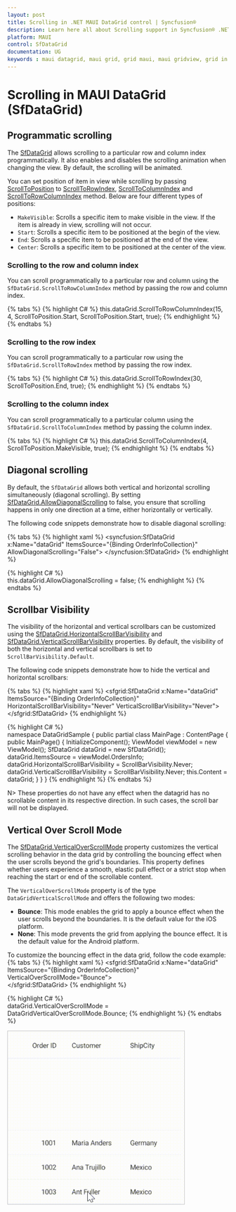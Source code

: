 ```yaml
---
layout: post
title: Scrolling in .NET MAUI DataGrid control | Syncfusion®
description: Learn here all about Scrolling support in Syncfusion® .NET MAUI DataGrid (SfDataGrid) control and more.
platform: MAUI
control: SfDataGrid
documentation: UG
keywords : maui datagrid, maui grid, grid maui, maui gridview, grid in maui, .net maui datagrid, .net maui grid, .net grid maui, .net maui scrolling, maui scrolling
---
```


# Scrolling in MAUI DataGrid (SfDataGrid)

## Programmatic scrolling

The [SfDataGrid](https://help.syncfusion.com/cr/maui/Syncfusion.Maui.DataGrid.SfDataGrid.html) allows scrolling to a particular row and column index programmatically. It also enables and disables the scrolling animation when changing the view. By default, the scrolling will be animated.

You can set position of item in view while scrolling by passing [ScrollToPosition](https://learn.microsoft.com/en-us/dotnet/api/microsoft.maui.controls.scrolltoposition?view=net-maui-6.0) to [ScrollToRowIndex](https://help.syncfusion.com/cr/maui/Syncfusion.Maui.DataGrid.SfDataGrid.html#Syncfusion_Maui_DataGrid_SfDataGrid_ScrollToRowIndex_System_Int32_Microsoft_Maui_Controls_ScrollToPosition_System_Boolean_), [ScrollToColumnIndex](https://help.syncfusion.com/cr/maui/Syncfusion.Maui.DataGrid.SfDataGrid.html#Syncfusion_Maui_DataGrid_SfDataGrid_ScrollToColumnIndex_System_Int32_Microsoft_Maui_Controls_ScrollToPosition_System_Boolean_) and [ScrollToRowColumnIndex](https://help.syncfusion.com/cr/maui/Syncfusion.Maui.DataGrid.SfDataGrid.html#Syncfusion_Maui_DataGrid_SfDataGrid_ScrollToRowColumnIndex_System_Int32_System_Int32_Microsoft_Maui_Controls_ScrollToPosition_Microsoft_Maui_Controls_ScrollToPosition_System_Boolean_) method. Below are four different types of positions:

* `MakeVisible`: Scrolls a specific item to make visible in the view. If the item is already in view, scrolling will not occur.
* `Start`: Scrolls a specific item to be positioned at the begin of the view.
* `End`: Scrolls a specific item to be positioned at the end of the view.
* `Center`: Scrolls a specific item to be positioned at the center of the view.

### Scrolling to the row and column index

You can scroll programmatically to a particular row and column using the `SfDataGrid.ScrollToRowColumnIndex` method by passing the row and column index.

{% tabs %}
{% highlight C# %}
this.dataGrid.ScrollToRowColumnIndex(15, 4, ScrollToPosition.Start, ScrollToPosition.Start, true);
{% endhighlight %}
{% endtabs %}

### Scrolling to the row index

You can scroll programmatically to a particular row using the `SfDataGrid.ScrollToRowIndex` method by passing the row index.

{% tabs %}
{% highlight C# %}
this.dataGrid.ScrollToRowIndex(30, ScrollToPosition.End, true);
{% endhighlight %}
{% endtabs %}

### Scrolling to the column index

You can scroll programmatically to a particular column using the `SfDataGrid.ScrollToColumnIndex` method by passing the column index.

{% tabs %}
{% highlight C# %}
this.dataGrid.ScrollToColumnIndex(4, ScrollToPosition.MakeVisible, true);
{% endhighlight %}
{% endtabs %}

## Diagonal scrolling

By default, the `SfDataGrid` allows both vertical and horizontal scrolling simultaneously (diagonal scrolling). By setting [SfDataGrid.AllowDiagonalScrolling](https://help.syncfusion.com/cr/maui/Syncfusion.Maui.DataGrid.SfDataGrid.html#Syncfusion_Maui_DataGrid_SfDataGrid_AllowDiagonalScrolling) to false, you ensure that scrolling happens in only one direction at a time, either horizontally or vertically.

The following code snippets demonstrate how to disable diagonal scrolling:

{% tabs %}
{% highlight xaml %}
<syncfusion:SfDataGrid x:Name="dataGrid"
                           ItemsSource="{Binding OrderInfoCollection}"
                           AllowDiagonalScrolling="False">
  </syncfusion:SfDataGrid>
{% endhighlight %}

{% highlight C# %}  
this.dataGrid.AllowDiagonalScrolling = false;
{% endhighlight %}
{% endtabs %}

## Scrollbar Visibility

The visibility of the horizontal and vertical scrollbars can be customized using the [SfDataGrid.HorizontalScrollBarVisibility](https://help.syncfusion.com/cr/maui/Syncfusion.Maui.DataGrid.SfDataGrid.html#Syncfusion_Maui_DataGrid_SfDataGrid_HorizontalScrollBarVisibilityProperty) and [SfDataGrid.VerticalScrollBarVisibility](https://help.syncfusion.com/cr/maui/Syncfusion.Maui.DataGrid.SfDataGrid.html#Syncfusion_Maui_DataGrid_SfDataGrid_VerticalScrollBarVisibilityProperty) properties. By default, the visibility of both the horizontal and vertical scrollbars is set to `ScrollBarVisibility.Default`.

The following code snippets demonstrate how to hide the vertical and horizontal scrollbars:

{% tabs %}
{% highlight xaml %}
    <sfgrid:SfDataGrid x:Name="dataGrid"                                       
                       ItemsSource="{Binding OrderInfoCollection}"         
                       HorizontalScrollBarVisibility="Never"
                       VerticalScrollBarVisibility="Never">   
    </sfgrid:SfDataGrid> 
{% endhighlight %}

{% highlight C# %}  
namespace DataGridSample
{
    public partial class MainPage : ContentPage
    {
        public MainPage()
        {
            InitializeComponent();
            ViewModel viewModel = new ViewModel();
            SfDataGrid dataGrid = new SfDataGrid();
            dataGrid.ItemsSource = viewModel.OrdersInfo;   
            dataGrid.HorizontalScrollBarVisibility = ScrollBarVisibility.Never;
            dataGrid.VerticalScrollBarVisibility = ScrollBarVisibility.Never;
            this.Content = dataGrid;
        }
    }
}
{% endhighlight %}
{% endtabs %}

N> These properties do not have any effect when the datagrid has no scrollable content in its respective direction. In such cases, the scroll bar will not be displayed.

## Vertical Over Scroll Mode

The [SfDataGrid.VerticalOverScrollMode]() property customizes the vertical scrolling behavior in the data grid by controlling the bouncing effect when the user scrolls beyond the grid's boundaries. This property defines whether users experience a smooth, elastic pull effect or a strict stop when reaching the start or end of the scrollable content.

The `VerticalOverScrollMode` property is of the type `DataGridVerticalScrollMode` and offers the following two modes:

- **Bounce**: This mode enables the grid to apply a bounce effect when the user scrolls beyond the boundaries. It is the default value for the iOS platform.
- **None**: This mode prevents the grid from applying the bounce effect. It is the default value for the Android platform.

To customize the bouncing effect in the data grid, follow the code example:
{% tabs %}
{% highlight xaml %}
    <sfgrid:SfDataGrid x:Name="dataGrid"                                       
                       ItemsSource="{Binding OrderInfoCollection}"         
                       VerticalOverScrollMode="Bounce">   
    </sfgrid:SfDataGrid> 
{% endhighlight %}

{% highlight C# %}  
dataGrid.VerticalOverScrollMode = DataGridVerticalOverScrollMode.Bounce;
{% endhighlight %}
{% endtabs %}

 <img alt="Vertical-OverScroll-Mode" src="Images\scrolling\maui-datagrid-verticaloverscrollMode.gif" width="404" height="396"/>

